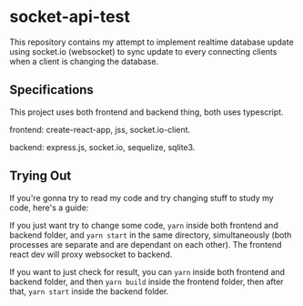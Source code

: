 socket-api-test
===
This repository contains my attempt to implement realtime database update using socket.io (websocket) to sync update to every connecting clients when a client is changing the database.

## Specifications
This project uses both frontend and backend thing, both uses typescript.

frontend: create-react-app, jss, socket.io-client.

backend: express.js, socket.io, sequelize, sqlite3.

## Trying Out

If you're gonna try to read my code and try changing stuff to study my code, here's a guide:

If you just want try to change some code, `yarn` inside both frontend and backend folder, and `yarn start` in the same directory, simultaneously (both processes are separate and are dependant on each other). The frontend react dev will proxy websocket to backend.

If you want to just check for result, you can `yarn` inside both frontend and backend folder, and then `yarn build` inside the frontend folder, then after that, `yarn start` inside the backend folder.